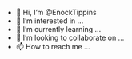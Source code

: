 - 👋 Hi, I’m @EnockTippins
- 👀 I’m interested in ...
- 🌱 I’m currently learning ...
- 💞️ I’m looking to collaborate on ...
- 📫 How to reach me ...

<!---
EnockTippins/EnockTippins is a ✨ special ✨ repository because its `README.md` (this file) appears on your GitHub profile.
You can click the Preview link to take a look at your changes.
--->
